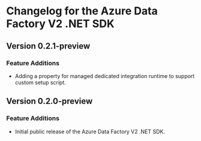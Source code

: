 # Changelog for the Azure Data Factory V2 .NET SDK

## Version 0.2.1-preview 
### Feature Additions 
 * Adding a property for managed dedicated integration runtime to support custom setup script.
 

## Version 0.2.0-preview

### Feature Additions
  * Initial public release of the Azure Data Factory V2 .NET SDK.
